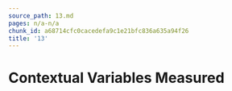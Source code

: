 ```yaml
---
source_path: 13.md
pages: n/a-n/a
chunk_id: a68714cfc0cacedefa9c1e21bfc836a635a94f26
title: '13'
---
```

# Contextual Variables Measured

